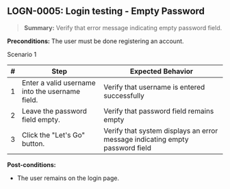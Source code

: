 ## **LOGN-0005:** Login testing - Empty Password

> **Summary:** Verify that error message indicating empty password field.  <br>

**Preconditions:** The user must be done registering an account.


Scenario 1

 | \# | Step | Expected Behavior |
 |----|------|-------------------|
 |  1 | Enter a valid username into the username field.     | Verify that username is entered successfully   |
 |  2 | Leave the password field empty.     | Verify that password field remains empty   |
 |  3 | Click the "Let's Go" button.     | Verify that system displays an error message indicating empty password field   |

**Post-conditions:**

 - The user remains on the login page.
